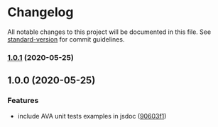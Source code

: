 # Changelog

All notable changes to this project will be documented in this file. See [standard-version](https://github.com/conventional-changelog/standard-version) for commit guidelines.

### [1.0.1](https://github.com/devtin/rollup-plugin-ava-test-example/compare/v1.0.0...v1.0.1) (2020-05-25)

## 1.0.0 (2020-05-25)


### Features

* include AVA unit tests examples in jsdoc ([90603f1](https://github.com/devtin/rollup-plugin-ava-test-example/commit/90603f18be082a5fff4a61565281bfc2549bd7e5))
